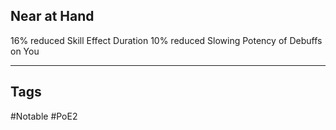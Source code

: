 ## Near at Hand
16% reduced Skill Effect Duration
10% reduced Slowing Potency of Debuffs on You

---
## Tags
#Notable
#PoE2
